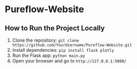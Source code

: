 # Pureflow-Website
## How to Run the Project Locally

1. Clone the repository: `git clone https://github.com/YourUsername/Pureflow-Website.git`
2. Install dependencies: `pip install flask plotly`
3. Run the Flask app: `python main.py`
4. Open your browser and go to `http://127.0.0.1:5000/`
